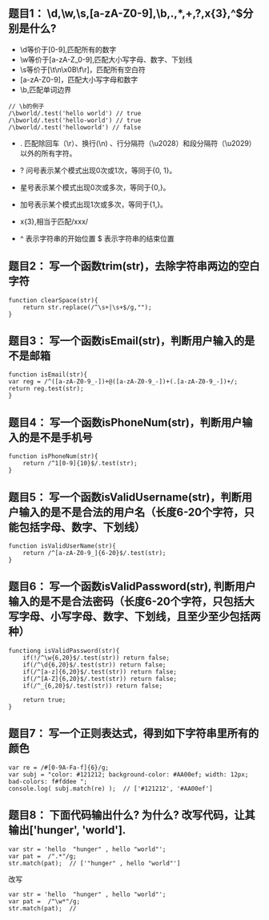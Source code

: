 ## 题目1： \d,\w,\s,[a-zA-Z0-9],\b,.,*,+,?,x{3},^$分别是什么?
- \d等价于[0-9],匹配所有的数字
- \w等价于[a-zA-Z_0-9],匹配大小写字母、数字、下划线
- \s等价于[\t\n\x0B\f\r]，匹配所有空白符
- [a-zA-Z0-9]，匹配大小写字母和数字
- \b,匹配单词边界
```
// \b的例子
/\bworld/.test('hello world') // true
/\bworld/.test('hello-world') // true
/\bworld/.test('helloworld') // false
```
- . 匹配除回车（\r）、换行(\n) 、行分隔符（\u2028）和段分隔符（\u2029）以外的所有字符。

- ? 问号表示某个模式出现0次或1次，等同于{0, 1}。
* 星号表示某个模式出现0次或多次，等同于{0,}。
+ 加号表示某个模式出现1次或多次，等同于{1,}。

- x{3},相当于匹配/xxx/

- ^ 表示字符串的开始位置
$ 表示字符串的结束位置

## 题目2： 写一个函数trim(str)，去除字符串两边的空白字符
```
function clearSpace(str){
	return str.replace(/^\s+|\s+$/g,"");
}
```
## 题目3： 写一个函数isEmail(str)，判断用户输入的是不是邮箱
```
function isEmail(str){ 
var reg = /^([a-zA-Z0-9_-])+@([a-zA-Z0-9_-])+(.[a-zA-Z0-9_-])+/; 
return reg.test(str); 
} 
```

## 题目4： 写一个函数isPhoneNum(str)，判断用户输入的是不是手机号
```
function isPhoneNum(str){
	return /^1[0-9]{10}$/.test(str);
}
```
## 题目5： 写一个函数isValidUsername(str)，判断用户输入的是不是合法的用户名（长度6-20个字符，只能包括字母、数字、下划线）
```
function isValidUserName(str){
	return /^[a-zA-Z0-9_]{6-20}$/.test(str);
}
```
## 题目6： 写一个函数isValidPassword(str), 判断用户输入的是不是合法密码（长度6-20个字符，只包括大写字母、小写字母、数字、下划线，且至少至少包括两种）

```
functiong isValidPassword(str){
	if(!/^\w{6,20}$/.test(str)) return false;
	if(/^\d{6,20}$/.test(str)) return false;
	if(/^[a-z]{6,20}$/.test(str)) return false;
	if(/^[A-Z]{6,20}$/.test(str)) return false;
	if(/^_{6,20}$/.test(str)) return false;

	return true;
}
```
## 题目7： 写一个正则表达式，得到如下字符串里所有的颜色
```
var re = /#[0-9A-Fa-f]{6}/g;
var subj = "color: #121212; background-color: #AA00ef; width: 12px; bad-colors: f#fddee ";
console.log( subj.match(re) );  // ['#121212', '#AA00ef']
```

## 题目8： 下面代码输出什么? 为什么? 改写代码，让其输出['hunger', 'world'].
```
var str = 'hello  "hunger" , hello "world"';
var pat =  /".*"/g;
str.match(pat);  // ['"hunger" , hello "world"']
```
改写
```
var str = 'hello  "hunger" , hello "world"';
var pat =  /"\w*"/g;
str.match(pat);  // 